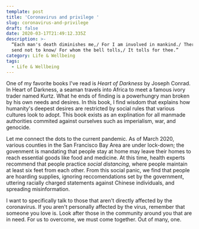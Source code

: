 ```yaml
---
template: post
title: 'Coronavirus and privilege '
slug: coronavirus-and-privilege
draft: false
date: 2020-03-17T21:49:12.335Z
description: >-
  “Each man's death diminishes me,/ For I am involved in mankind./ Therefore,
  send not to know/ For whom the bell tolls,/ It tolls for thee.”
category: Life & Wellbeing
tags:
  - Life & Wellbeing
---
```

One of my favorite books I've read is *Heart of Darkness* by Joseph Conrad. In Heart of Darkness, a seaman travels into Africa to meet a famous ivory trader named Kurtz. What he ends of finding is a powerhungry man broken by his own needs and desires.  In this book, I find wisdom that explains how humanity's deepest desires are restricted by social rules that various cultures look to adopt. This book exists as an explination for all manmade authorities commited against ourselves such as imperialism, war, and genocide.

Let me connect the dots to the current pandemic. As of March 2020, various counties in the San Francisco Bay Area are under lock-down; the govenment is mandating that people stay at home may leave their homes to reach essential goods like food and medicine. At this time, health experts recommend that people practice *social distancing*, where people maintain at least six feet from each other. From this social panic, we find that people are hoarding supplies, ignoring reccomendations set by the government, uttering racially charged statements against Chinese individuals, and spreading misinformation. 

I want to specifically talk to those that aren't directly affected by the coronavirus. If you aren't personally affected by the virus, remember that someone you love is. Look after those in the community around you that are in need. For us to overcome, we must come together. Out of many, one.
